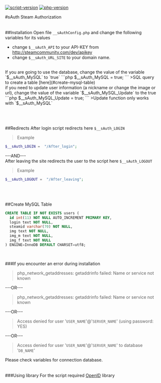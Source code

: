 [![script-version](https://img.shields.io/badge/Version-1.0-blue.svg)]() [![php-version](https://img.shields.io/badge/PHP-=>5.5-lightgrey.svg)]() 

#sAuth
Steam Authorization
<br><br><br>
##Installation
Open file `__sAuthConfig.php` and change the following variables for its values
- change `$__sAuth_API` to your API-KEY from http://steamcommunity.com/dev/apikey
- change `$__sAuth_URL_SITE` to your domain name.
<br>
If you are going to use the database, change the value of the variable `$__sAuth_MySQL` to `true`
```php
$__sAuth_MySQL =              true;
```
>SQL query to create a table [here](#create-mysql-table)

<br>
if you need to update user information (a nickname or change the image or url), change the value of the variable `$__sAuth_MySQL_Update` to the true
```php
$__sAuth_MySQL_Update =       true;
```
>Update function only works with `$__sAuth_MySQL`

<br><br><br>
##Redirects
After login script redirects here `$__sAuth_LOGIN`<br>
>Example
```php
$__sAuth_LOGIN =  "/After_login";
```

---AND---</br>
After leaving the site redirects the user to the script here `$__sAuth_LOGOUT`
>Example
```php
$__sAuth_LOGOUT =  "/After_leaving";
```

<br><br><br>
##Create MySQL Table
```sql
CREATE TABLE IF NOT EXISTS users ( 
  id int(11) NOT NULL AUTO_INCREMENT PRIMARY KEY,
  login text NOT NULL,
  steamid varchar(70) NOT NULL,
  img text NOT NULL,
  img_m text NOT NULL,
  img_f text NOT NULL
) ENGINE=InnoDB DEFAULT CHARSET=utf8;
```
<br />

###If you encounter an error during installation
>php_network_getaddresses: getaddrinfo failed: Name or service not known

---OR---
<br>
>php_network_getaddresses: getaddrinfo failed: Name or service not known

---OR---
<br>
>Access denied for user '`USER_NAME`'@'`SERVER_NAME`' (using password: YES)

---OR---
<br>
>Access denied for user '`USER_NAME`'@'`SERVER_NAME`' to database '`DB_NAME`'

Please check variables for connection database.
<br><br><br>
###Using library
For the script required [OpenID](http://openid.net/developers/libraries/) library





